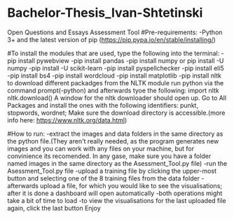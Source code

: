 # Bachelor-Thesis_Ivan-Shtetinski
Open Questions and Essays Assessment Tool
#Pre-requirements:
-Python 3+ and the latest version of pip (https://pip.pypa.io/en/stable/installing/)

#To install the modules that are used, type the following into the terminal:
-pip install pywebview
-pip install pandas
-pip install numpy or pip install -U numpy
-pip install -U scikit-learn
-pip install pyspellchecker
-pip install eli5
-pip install bs4
-pip install wordcloud
-pip install matplotlib
-pip install nltk
to download different packadges from the NLTK module run python via the command prompt(-python) and afterwards tyoe the following:
  import nltk
  nltk.download()
  A window for the nltk downloader should open up. Go to All Packages and install the ones with the following identifiers: punkt, stopwords, wordnet; Make sure the download directory is accessible.(more info here: https://www.nltk.org/data.html)

#How to run:
-extract the images and data folders in the same directory as the python file.(They aren't really needed, as the program generates new images and you can work with any files on your machine, but for convinience its recomended. In any gase, make sure you have a folder named images in the same directory as the Asessment_Tool.py file)
-run the Asessment_Tool.py file
-upload a training file by clicking the upper-most button and selecting one of the 8 training files from the data folder
-afterwards upload a file, for which you would like to see the visualisations; after it is done a dashboard will open automatically
-both operations might take a bit of time to load
-to view the visualisations for the last uploaded file again, click the last button
Enjoy


